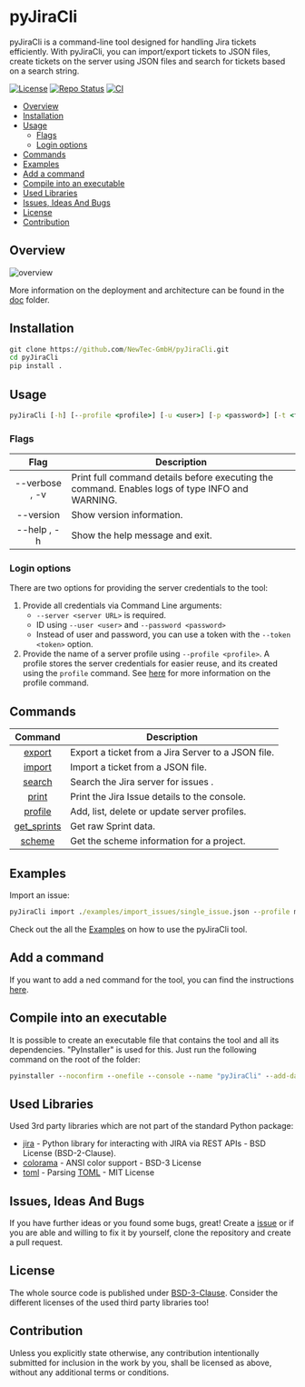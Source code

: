 # pyJiraCli <!-- omit in toc -->

pyJiraCli is a command-line tool designed for handling Jira tickets efficiently. With pyJiraCli, you can import/export tickets to JSON files, create tickets on the server using JSON files and search for tickets based on a search string.

[![License](https://img.shields.io/badge/license-bsd-3.svg)](https://choosealicense.com/licenses/bsd-3-clause/)
[![Repo Status](https://www.repostatus.org/badges/latest/active.svg)](https://www.repostatus.org/#active)
[![CI](https://github.com/NewTec-GmbH/pyJiraCli/actions/workflows/ci.yml/badge.svg)](https://github.com/NewTec-GmbH/pyJiraCli/actions/workflows/ci.yml)

- [Overview](#overview)
- [Installation](#installation)
- [Usage](#usage)
  - [Flags](#flags)
  - [Login options](#login-options)
- [Commands](#commands)
- [Examples](#examples)
- [Add a command](#add-a-command)
- [Compile into an executable](#compile-into-an-executable)
- [Used Libraries](#used-libraries)
- [Issues, Ideas And Bugs](#issues-ideas-and-bugs)
- [License](#license)
- [Contribution](#contribution)

## Overview

![overview](https://www.plantuml.com/plantuml/proxy?cache=no&src=https://raw.githubusercontent.com/NewTec-GmbH/pyJiraCli/main/doc/uml/context.puml)

More information on the deployment and architecture can be found in the [doc](./doc/README.md) folder.

## Installation

```cmd
git clone https://github.com/NewTec-GmbH/pyJiraCli.git
cd pyJiraCli
pip install .
```

## Usage

```cmd
pyJiraCli [-h] [--profile <profile>] [-u <user>] [-p <password>] [-t <token>] [-s <server URL>] [--version] [-v] {command} {command_options}
```

### Flags

| Flag           | Description                                                                                     |
| :-----------:  | ----------------------------------------------------------------------------------------------- |
| --verbose , -v | Print full command details before executing the command. Enables logs of type INFO and WARNING. |
| --version      | Show version information.                                                                       |
| --help , -h    | Show the help message and exit.                                                                 |

### Login options

There are two options for providing the server credentials to the tool:

1. Provide all credentials via Command Line arguments:
    - `--server <server URL>` is required.
    - ID using `--user <user>` and `--password <password>`
    - Instead of user and password, you can use a token with the `--token <token>` option.
2. Provide the name of a server profile using `--profile <profile>`. A profile stores the server credentials for easier reuse, and its created using the `profile` command. See [here](./doc/commands/profile.md) for more information on the profile command.

## Commands

| Command                                     | Description                                         |
| :-----------------------------------------: | --------------------------------------------------- |
|[export](./doc/commands/export.md)           | Export a ticket from a Jira Server to a JSON file.  |
|[import](./doc/commands/import.md)           | Import a ticket from a JSON file.                   |
|[search](./doc/commands/search.md)           | Search the Jira server for issues .                 |
|[print](./doc/commands/print.md)             | Print the Jira Issue details to the console.        |
|[profile](./doc/commands/profile.md)         | Add, list, delete or update server profiles.        |
|[get_sprints](./doc/commands/get_sprints.md) | Get raw Sprint data.                                |
|[scheme](./doc/commands/scheme.md)           | Get the scheme information for a project.           |

## Examples

Import an issue:

```cmd
pyJiraCli import ./examples/import_issues/single_issue.json --profile my_profile
```

Check out the all the [Examples](./examples) on how to use the pyJiraCli tool.

## Add a command

If you want to add a ned command for the tool, you can find the instructions [here](./doc/add_command.md).

## Compile into an executable

It is possible to create an executable file that contains the tool and all its dependencies. "PyInstaller" is used for this.
Just run the following command on the root of the folder:

```cmd
pyinstaller --noconfirm --onefile --console --name "pyJiraCli" --add-data "./pyproject.toml;."  "./src/pyJiraCli/__main__.py"
```

## Used Libraries

Used 3rd party libraries which are not part of the standard Python package:

- [jira](https://pypi.org/project/jira/) - Python library for interacting with JIRA via REST APIs - BSD License (BSD-2-Clause).
- [colorama](https://github.com/tartley/colorama) - ANSI color support - BSD-3 License
- [toml](https://github.com/uiri/toml) - Parsing [TOML](https://en.wikipedia.org/wiki/TOML) - MIT License

## Issues, Ideas And Bugs

If you have further ideas or you found some bugs, great! Create a [issue](https://github.com/NewTec-GmbH/pyJiraCli/issues) or if you are able and willing to fix it by yourself, clone the repository and create a pull request.

## License

The whole source code is published under [BSD-3-Clause](https://github.com/NewTec-GmbH/pyJiraCli/blob/main/LICENSE).
Consider the different licenses of the used third party libraries too!

## Contribution

Unless you explicitly state otherwise, any contribution intentionally submitted for inclusion in the work by you, shall be licensed as above, without any additional terms or conditions.
